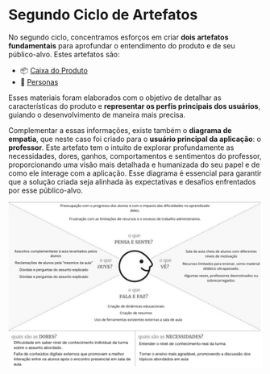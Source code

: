 # Segundo Ciclo de Artefatos  

No segundo ciclo, concentramos esforços em criar **dois artefatos fundamentais** para aprofundar o entendimento do produto e de seu público-alvo. Estes artefatos são:  

- 📦 [Caixa do Produto](./caixa_do_produto.md)  
- 👥 [Personas](./personas.pdf)  

Esses materiais foram elaborados com o objetivo de detalhar as características do produto e **representar os perfis principais dos usuários**, guiando o desenvolvimento de maneira mais precisa.

Complementar a essas informações, existe também o **diagrama de empatia**, que neste caso foi criado para o **usuário principal da aplicação**: o **professor**. Este artefato tem o intuito de explorar profundamente as necessidades, dores, ganhos, comportamentos e sentimentos do professor, proporcionando uma visão mais detalhada e humanizada do seu papel e de como ele interage com a aplicação. Esse diagrama é essencial para garantir que a solução criada seja alinhada às expectativas e desafios enfrentados por esse público-alvo.

![Diagrama de Empatia - Professor](./diagrama_empatia_professor.png)

